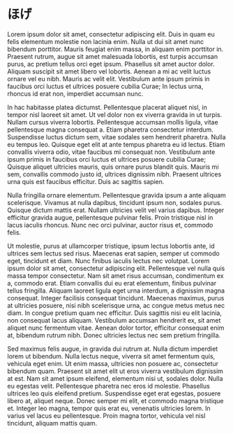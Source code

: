 # ほげ

Lorem ipsum dolor sit amet, consectetur adipiscing elit. Duis in quam eu felis elementum molestie non lacinia enim. Nulla ut dui sit amet nunc bibendum porttitor. Mauris feugiat enim massa, in aliquam enim porttitor in. Praesent rutrum, augue sit amet malesuada lobortis, est turpis accumsan purus, ac pretium tellus orci eget ipsum. Phasellus sit amet auctor dolor. Aliquam suscipit sit amet libero vel lobortis. Aenean a mi ac velit luctus ornare vel eu nibh. Mauris ac velit elit. Vestibulum ante ipsum primis in faucibus orci luctus et ultrices posuere cubilia Curae; In lectus urna, rhoncus id erat non, imperdiet accumsan nunc.

In hac habitasse platea dictumst. Pellentesque placerat aliquet nisl, in tempor nisl laoreet sit amet. Ut vel dolor non ex viverra gravida in ut turpis. Nullam cursus viverra lobortis. Pellentesque accumsan mollis ligula, vitae pellentesque magna consequat a. Etiam pharetra consectetur interdum. Suspendisse luctus dictum sem, vitae sodales sem hendrerit pharetra. Nulla eu tempus leo. Quisque eget elit at ante tempus pharetra eu id lectus. Etiam convallis viverra odio, vitae faucibus mi consequat non. Vestibulum ante ipsum primis in faucibus orci luctus et ultrices posuere cubilia Curae; Quisque aliquet ultricies mauris, quis ornare purus blandit quis. Mauris mi sem, convallis commodo justo id, ultrices dignissim nibh. Praesent ultrices urna quis est faucibus efficitur. Duis ac sagittis sapien.

Nulla fringilla ornare elementum. Pellentesque gravida ipsum a ante aliquam scelerisque. Vivamus at nulla dapibus, tincidunt ipsum non, sodales purus. Quisque dictum mattis erat. Nullam ultricies velit vel varius dapibus. Integer efficitur gravida augue, pellentesque pulvinar felis. Proin tristique nisl in lacus iaculis rhoncus. Nunc nec orci pulvinar, auctor risus et, commodo felis.

Ut molestie, purus at ullamcorper tristique, ipsum lectus lobortis ante, id ultrices sem lectus sed risus. Maecenas erat sapien, semper ut commodo eget, tincidunt et diam. Nunc finibus iaculis lectus nec volutpat. Lorem ipsum dolor sit amet, consectetur adipiscing elit. Pellentesque vel nulla quis massa tempor consectetur. Nam sit amet risus accumsan, condimentum ex a, commodo erat. Etiam convallis dui eu erat elementum, finibus pulvinar tellus fringilla. Aliquam laoreet ligula eget urna interdum, a dignissim magna consequat. Integer facilisis consequat tincidunt. Maecenas maximus, purus at ultricies posuere, nisi nibh scelerisque urna, ac congue metus metus nec diam. In congue pretium quam nec efficitur. Duis sagittis nisi eu elit lacinia, non consequat lacus aliquam. Vestibulum accumsan hendrerit ex, sit amet aliquet nunc fermentum vitae. Aenean dolor tortor, efficitur consequat enim at, bibendum rutrum nibh. Donec ultricies lectus nec sem pretium fringilla.

Sed maximus felis augue, in gravida dui rutrum at. Nulla dictum imperdiet lorem ut bibendum. Nulla lectus neque, viverra sit amet fermentum quis, vehicula eget enim. Ut enim massa, ultricies non posuere ac, consectetur bibendum quam. Praesent sit amet elit ut eros viverra vestibulum dignissim at est. Nam sit amet ipsum eleifend, elementum nisi ut, sodales dolor. Nulla eu egestas velit. Pellentesque pharetra nec eros id molestie. Phasellus ultrices leo quis eleifend pretium. Suspendisse eget erat egestas, posuere libero at, aliquet neque. Donec semper mi elit, et commodo magna tristique et. Integer leo magna, tempor quis erat eu, venenatis ultricies lorem. In varius vel lacus eu pellentesque. Proin magna tortor, vehicula vel nisl tincidunt, aliquam mattis quam.

